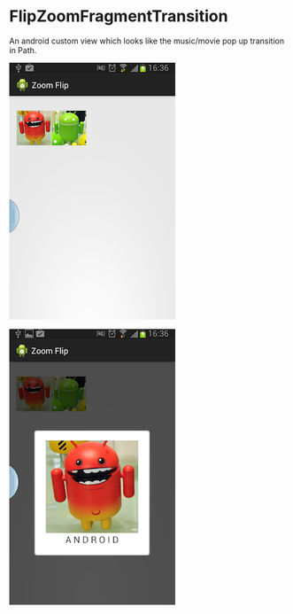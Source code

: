 FlipZoomFragmentTransition
==========================

An android custom view which looks like the music/movie pop up transition in Path.

![Example image](./example.png)

![Example image](./example2.png)
